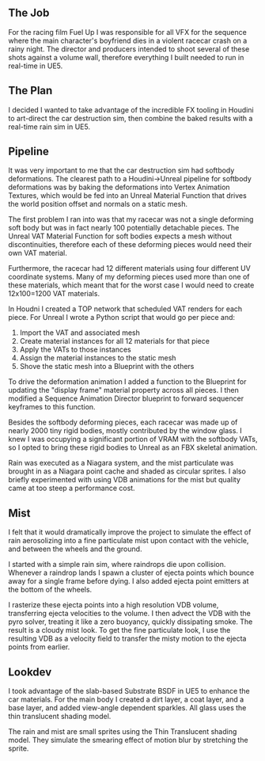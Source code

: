 ## The Job

For the racing film Fuel Up I was responsible for all VFX for the sequence where the main character's boyfriend dies in a violent racecar crash on a rainy night. The director and producers intended to shoot several of these shots against a volume wall, therefore everything I built needed to run in real-time in UE5.
## The Plan
I decided I wanted to take advantage of the incredible FX tooling in Houdini to art-direct the car destruction sim, then combine the baked results with a real-time rain sim in UE5.
## Pipeline
It was very important to me that the car destruction sim had softbody deformations. The clearest path to a Houdini->Unreal pipeline for softbody deformations was by baking the deformations into Vertex Animation Textures, which would be fed into an Unreal Material Function that drives the world position offset and normals on a static mesh.

The first problem I ran into was that my racecar was not a single deforming soft body but was in fact nearly 100 potentially detachable pieces. The Unreal VAT Material Function for soft bodies expects a mesh without discontinuities, therefore each of these deforming pieces would need their own VAT material.

Furthermore, the racecar had 12 different materials using four different UV coordinate systems. Many of my deforming pieces used more than one of these materials, which meant that for the worst case I would need to create 12x100=1200 VAT materials.

In Houdni I created a TOP network that scheduled VAT renders for each piece. For Unreal I wrote a Python script that would go per piece and:
1. Import the VAT and associated mesh
2. Create material instances for all 12 materials for that piece
3. Apply the VATs to those instances
4. Assign the material instances to the static mesh
5. Shove the static mesh into a Blueprint with the others

To drive the deformation animation I added a function to the Blueprint for updating the "display frame" material property across all pieces. I then modified a Sequence Animation Director blueprint to forward sequencer keyframes to this function.

Besides the softbody deforming pieces, each racecar was made up of nearly 2000 tiny rigid bodies, mostly contributed by the window glass. I knew I was occupying a significant portion of VRAM with the softbody VATs, so I opted to bring these rigid bodies to Unreal as an FBX skeletal animation.

Rain was executed as a Niagara system, and the mist particulate was brought in as a Niagara point cache and shaded as circular sprites. I also briefly experimented with using VDB animations for the mist but quality came at too steep a performance cost.
## Mist
I felt that it would dramatically improve the project to simulate the effect of rain aerosolizing into a fine particulate mist upon contact with the vehicle, and between the wheels and the ground.

I started with a simple rain sim, where raindrops die upon collision. Whenever a raindrop lands I spawn a cluster of ejecta points which bounce away for a single frame before dying. I also added ejecta point emitters at the bottom of the wheels.

I rasterize these ejecta points into a high resolution VDB volume, transferring ejecta velocities to the volume. I then advect the VDB with the pyro solver, treating it like a zero buoyancy, quickly dissipating smoke. The result is a cloudy mist look. To get the fine particulate look, I use the resulting VDB as a velocity field to transfer the misty motion to the ejecta points from earlier.
## Lookdev
I took advantage of the slab-based Substrate BSDF in UE5 to enhance the car materials. For the main body I created a dirt layer, a coat layer, and a base layer, and added view-angle dependent sparkles. All glass uses the thin translucent shading model.

The rain and mist are small sprites using the Thin Translucent shading model. They simulate the smearing effect of motion blur by stretching the sprite.